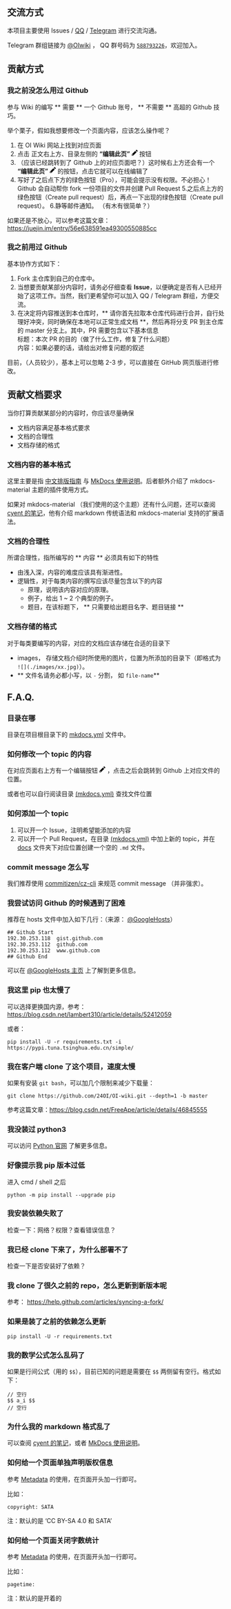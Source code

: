 ## 交流方式

本项目主要使用 Issues / [QQ](https://jq.qq.com/?_wv=1027&k=5EfkM6K) / [Telegram](https://t.me/OIwiki) 进行交流沟通。

Telegram 群组链接为 [@OIwiki](https://t.me/OIwiki) ， QQ 群号码为 [`588793226`](https://jq.qq.com/?_wv=1027&k=5EfkM6K)，欢迎加入。

## 贡献方式

### 我之前没怎么用过 Github

参与 Wiki 的编写 ** 需要 ** 一个 Github 账号， ** 不需要 ** 高超的 Github 技巧。

举个栗子，假如我想要修改一个页面内容，应该怎么操作呢？

1. 在 OI Wiki 网站上找到对应页面
2. 点击 正文右上方、目录左侧的 **“编辑此页”** <svg class="octicon octicon-pencil" viewBox="0 0 14 16" version="1.1" width="14" height="16" aria-hidden="true"><path fill-rule="evenodd" d="M0 12v3h3l8-8-3-3-8 8zm3 2H1v-2h1v1h1v1zm10.3-9.3L12 6 9 3l1.3-1.3a.996.996 0 0 1 1.41 0l1.59 1.59c.39.39.39 1.02 0 1.41z"></path></svg> 按钮
3. （应该已经跳转到了 Github 上的对应页面吧？）这时候右上方还会有一个 **“编辑此页”** <svg class="octicon octicon-pencil" viewBox="0 0 14 16" version="1.1" width="14" height="16" aria-hidden="true"><path fill-rule="evenodd" d="M0 12v3h3l8-8-3-3-8 8zm3 2H1v-2h1v1h1v1zm10.3-9.3L12 6 9 3l1.3-1.3a.996.996 0 0 1 1.41 0l1.59 1.59c.39.39.39 1.02 0 1.41z"></path></svg> 的按钮，点击它就可以在线编辑了
4. 写好了之后点下方的绿色按钮（Pro），可能会提示没有权限。不必担心！Github 会自动帮你 fork 一份项目的文件并创建 Pull Request
5.之后点上方的绿色按钮（Create pull request）后，再点一下出现的绿色按钮（Create pull request）。
6.静等邮件通知。
（有木有很简单？）

如果还是不放心，可以参考这篇文章：https://juejin.im/entry/56e638591ea49300550885cc

### 我之前用过 Github

基本协作方式如下：

1. Fork 主仓库到自己的仓库中。
2. 当想要贡献某部分内容时，请务必仔细查看 **Issue**，以便确定是否有人已经开始了这项工作。当然，我们更希望你可以加入 QQ / Telegram 群组，方便交流。
3. 在决定将内容推送到本仓库时，** 请你首先拉取本仓库代码进行合并，自行处理好冲突，同时确保在本地可以正常生成文档 **，然后再将分支 PR 到主仓库的 master 分支上。其中，PR 需要包含以下基本信息   
  标题：本次 PR 的目的（做了什么工作，修复了什么问题）  
  内容：如果必要的话，请给出对修复问题的叙述

目前，（人员较少），基本上可以忽略 2-3 步，可以直接在 GitHub 网页版进行修改。

## 贡献文档要求

当你打算贡献某部分的内容时，你应该尽量确保

- 文档内容满足基本格式要求
- 文档的合理性
- 文档存储的格式

### 文档内容的基本格式

这里主要是指 [中文排版指南](https://github.com/ctf-wiki/ctf-wiki/wiki/%E4%B8%AD%E6%96%87%E6%8E%92%E7%89%88%E6%8C%87%E5%8D%97) 与 [MkDocs 使用说明](https://github.com/ctf-wiki/ctf-wiki/wiki/Mkdocs-%E4%BD%BF%E7%94%A8%E8%AF%B4%E6%98%8E)。后者额外介绍了 mkdocs-material 主题的插件使用方式。

如果对 mkdocs-material （我们使用的这个主题）还有什么问题，还可以查阅 [cyent 的笔记](https://cyent.github.io/markdown-with-mkdocs-material/)，他有介绍 markdown 传统语法和 mkdocs-material 支持的扩展语法。

### 文档的合理性

所谓合理性，指所编写的 ** 内容 ** 必须具有如下的特性

- 由浅入深，内容的难度应该具有渐进性。
- 逻辑性，对于每类内容的撰写应该尽量包含以下的内容
   - 原理，说明该内容对应的原理。
   - 例子，给出 1 ~ 2 个典型的例子。
   - 题目，在该标题下， ** 只需要给出题目名字、题目链接 **

### 文档存储的格式

对于每类要编写的内容，对应的文档应该存储在合适的目录下

- images， 存储文档介绍时所使用的图片，位置为所添加的目录下（即格式为 `![](./images/xx.jpg)`）。
- ** 文件名请务必都小写，以 `-` 分割， 如 `file-name`**

## F.A.Q.

### 目录在哪

目录在项目根目录下的 [mkdocs.yml](https://github.com/24OI/OI-wiki/blob/master/mkdocs.yml#L17) 文件中。

### 如何修改一个 topic 的内容

在对应页面右上方有一个编辑按钮 <svg class="octicon octicon-pencil" viewBox="0 0 14 16" version="1.1" width="14" height="16" aria-hidden="true"><path fill-rule="evenodd" d="M0 12v3h3l8-8-3-3-8 8zm3 2H1v-2h1v1h1v1zm10.3-9.3L12 6 9 3l1.3-1.3a.996.996 0 0 1 1.41 0l1.59 1.59c.39.39.39 1.02 0 1.41z"></path></svg> ，点击之后会跳转到 Github 上对应文件的位置。

或者也可以自行阅读目录 [(mkdocs.yml)](https://github.com/24OI/OI-wiki/blob/master/mkdocs.yml#L17) 查找文件位置

### 如何添加一个 topic

1. 可以开一个 Issue，注明希望能添加的内容
2. 可以开一个 Pull Request，在目录 [(mkdocs.yml)](https://github.com/24OI/OI-wiki/blob/master/mkdocs.yml#L17) 中加上新的 topic，并在 [docs](https://github.com/24OI/OI-wiki/tree/master/docs) 文件夹下对应位置创建一个空的 `.md` 文件。

### commit message 怎么写

我们推荐使用 [commitizen/cz-cli](https://github.com/commitizen/cz-cli) 来规范 commit message （并非强求）。

### 我尝试访问 Github 的时候遇到了困难

推荐在 hosts 文件中加入如下几行：（来源： [@GoogleHosts](https://github.com/googlehosts/hosts/blob/master/hosts-files/hosts#L481-L485)）

```
## Github Start
192.30.253.118	gist.github.com
192.30.253.112	github.com
192.30.253.112	www.github.com
## Github End
```

可以在 [@GoogleHosts 主页](https://github.com/googlehosts/hosts) 上了解到更多信息。

### 我这里 pip 也太慢了

可以选择更换国内源，参考： 	https://blog.csdn.net/lambert310/article/details/52412059

或者：

```
pip install -U -r requirements.txt -i https://pypi.tuna.tsinghua.edu.cn/simple/
```

### 我在客户端 clone 了这个项目，速度太慢

如果有安装 `git bash`，可以加几个限制来减少下载量：

```
git clone https://github.com/24OI/OI-wiki.git --depth=1 -b master
```

参考这篇文章：https://blog.csdn.net/FreeApe/article/details/46845555

### 我没装过 python3

可以访问 [Python 官网](https://www.python.org/downloads/) 了解更多信息。

### 好像提示我 pip 版本过低
进入 cmd / shell 之后

```
python -m pip install --upgrade pip
```

### 我安装依赖失败了

检查一下：网络？权限？查看错误信息？

### 我已经 clone 下来了，为什么部署不了

检查一下是否安装好了依赖？

### 我 clone 了很久之前的 repo，怎么更新到新版本呢

参考：	https://help.github.com/articles/syncing-a-fork/

### 如果是装了之前的依赖怎么更新

```
pip install -U -r requirements.txt
```

### 我的数学公式怎么乱码了

如果是行间公式（用的 `$$`），目前已知的问题是需要在 `$$` 两侧留有空行。格式如下：

```
// 空行
$$ a_i $$
// 空行
```

### 为什么我的 markdown 格式乱了

可以查阅 [cyent 的笔记](https://cyent.github.io/markdown-with-mkdocs-material/)，或者 [MkDocs 使用说明](https://github.com/ctf-wiki/ctf-wiki/wiki/Mkdocs-%E4%BD%BF%E7%94%A8%E8%AF%B4%E6%98%8E)。

### 如何给一个页面单独声明版权信息

参考 [Metadata](https://squidfunk.github.io/mkdocs-material/extensions/metadata/#usage) 的使用，在页面开头加一行即可。

比如：

```
copyright: SATA
```

注：默认的是 ‘CC BY-SA 4.0 和 SATA’

### 如何给一个页面关闭字数统计

参考 [Metadata](https://squidfunk.github.io/mkdocs-material/extensions/metadata/#usage) 的使用，在页面开头加一行即可。

比如：

```
pagetime:
```

注：默认的是开着的
